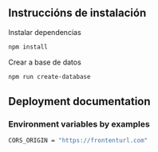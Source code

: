 ## Instruccións de instalación

Instalar dependencias
```sh
npm install
```

Crear a base de datos
```sh
npm run create-database
```

## Deployment documentation

### Environment variables by examples
```sh
CORS_ORIGIN = "https://frontenturl.com"
```